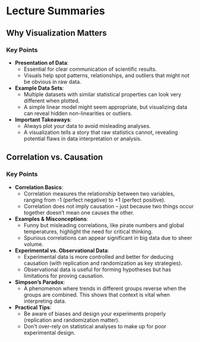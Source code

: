 
# Lecture Summaries

## Why Visualization Matters

### Key Points
- **Presentation of Data**:
  - Essential for clear communication of scientific results.
  - Visuals help spot patterns, relationships, and outliers that might not be obvious in raw data.
- **Example Data Sets**:
  - Multiple datasets with similar statistical properties can look very different when plotted.
  - A simple linear model might seem appropriate, but visualizing data can reveal hidden non-linearities or outliers.
- **Important Takeaways**:
  - Always plot your data to avoid misleading analyses.
  - A visualization tells a story that raw statistics cannot, revealing potential flaws in data interpretation or analysis.

## Correlation vs. Causation

### Key Points
- **Correlation Basics**:
  - Correlation measures the relationship between two variables, ranging from -1 (perfect negative) to +1 (perfect positive).
  - Correlation does not imply causation – just because two things occur together doesn’t mean one causes the other.
- **Examples & Misconceptions**:
  - Funny but misleading correlations, like pirate numbers and global temperatures, highlight the need for critical thinking.
  - Spurious correlations can appear significant in big data due to sheer volume.
- **Experimental vs. Observational Data**:
  - Experimental data is more controlled and better for deducing causation (with replication and randomization as key strategies).
  - Observational data is useful for forming hypotheses but has limitations for proving causation.
- **Simpson’s Paradox**:
  - A phenomenon where trends in different groups reverse when the groups are combined. This shows that context is vital when interpreting data.
- **Practical Tips**:
  - Be aware of biases and design your experiments properly (replication and randomization matter).
  - Don't over-rely on statistical analyses to make up for poor experimental design.
